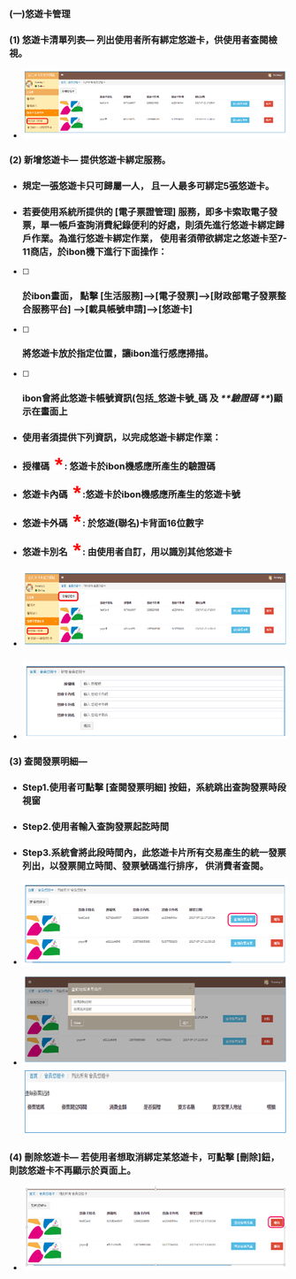 ### \(一\)悠遊卡管理

### \(1\) 悠遊卡清單列表— 列出使用者所有綁定悠遊卡，供使用者查閱檢視。

* ![](/assets/YoYo_list.png)

### \(2\) 新增悠遊卡— 提供悠遊卡綁定服務。

* ### 規定一張悠遊卡只可歸屬一人， 且一人最多可綁定5張悠遊卡。
* ### 若要使用系統所提供的 \[電子票證管理\] 服務，即多卡索取電子發票，單一帳戶查詢消費紀錄便利的好處，則須先進行悠遊卡綁定歸戶作業。為進行悠遊卡綁定作業， 使用者須帶欲綁定之悠遊卡至7-11商店，於ibon機下進行下面操作：
* [ ] ### 於ibon畫面， 點擊 \[生活服務\]--&gt;\[電子發票\]--&gt;\[財政部電子發票整合服務平台\]              --&gt;\[載具帳號申請\]--&gt;\[悠遊卡\]
* [ ] ### 將悠遊卡放於指定位置，讓ibon進行感應掃描。
* [ ] ### ibon會將此悠遊卡帳號資訊\(包括_**悠遊卡號**_碼 及 _**驗證碼  **_\)顯示在畫面上
* ### 使用者須提供下列資訊，以完成悠遊卡綁定作業：
* ### 授權碼![](/assets/star.png)           : 悠遊卡於ibon機感應所產生的驗證碼
* ### 悠遊卡內碼![](/assets/star.png)   :悠遊卡於ibon機感應所產生的悠遊卡號
* ### 悠遊卡外碼![](/assets/star.png)   : 於悠遊\(聯名\)卡背面16位數字
* ### 悠遊卡別名![](/assets/star.png)   : 由使用者自訂，用以識別其他悠遊卡
* ### ![](/assets/YoYo_new.png)
* ### ![](/assets/YoYo_new2.png)

### \(3\) 查閱發票明細—

* ### Step1.使用者可點擊 \[查閱發票明細\] 按鈕，系統跳出查詢發票時段視窗
* ### Step2.使用者輸入查詢發票起訖時間
* ### Step3.系統會將此段時間內，此悠遊卡片所有交易產生的統一發票列出，以發票開立時間、發票號碼進行排序， 供消費者查閱。
* ![](/assets/YoYo_read.png)

* ![](/assets/YoYo_readCondition.png)![](/assets/YoYo_detail.png)

### \(4\) 刪除悠遊卡— 若使用者想取消綁定某悠遊卡，可點擊 \[刪除\]鈕，則該悠遊卡不再顯示於頁面上。

* ![](/assets/YoYo_delete.png)



